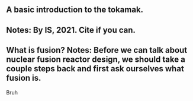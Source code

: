## A basic introduction to the tokamak.
Notes: By IS, 2021. Cite if you can.
---
What is fusion?
Notes: Before we can talk about nuclear fusion reactor design, we should take a couple steps back and first ask ourselves what fusion is.
---
<!-- .slide style="center: false; text-align: left;" -->
Bruh